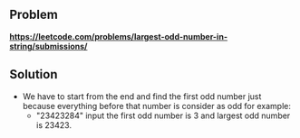 ## Problem

**https://leetcode.com/problems/largest-odd-number-in-string/submissions/**

## Solution

- We have to start from the end and find the first odd number just because everything before that number is consider as odd for example:
  - "23423284" input the first odd number is 3 and largest odd number is 23423.

